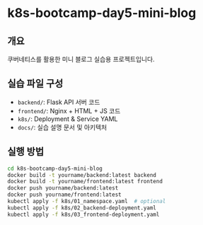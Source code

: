 # k8s-bootcamp-day5-mini-blog

## 개요
쿠버네티스를 활용한 미니 블로그 실습용 프로젝트입니다.

## 실습 파일 구성
- `backend/`: Flask API 서버 코드
- `frontend/`: Nginx + HTML + JS 코드
- `k8s/`: Deployment & Service YAML
- `docs/`: 실습 설명 문서 및 아키텍처

## 실행 방법
```bash
cd k8s-bootcamp-day5-mini-blog
docker build -t yourname/backend:latest backend
docker build -t yourname/frontend:latest frontend
docker push yourname/backend:latest
docker push yourname/frontend:latest
kubectl apply -f k8s/01_namespace.yaml  # optional
kubectl apply -f k8s/02_backend-deployment.yaml
kubectl apply -f k8s/03_frontend-deployment.yaml
